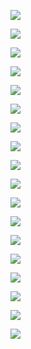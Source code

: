 
![](https://ohovav7hg.qnssl.com/scrum1.png)

![](https://ohovav7hg.qnssl.com/scrum2.png)

![](https://ohovav7hg.qnssl.com/scrum3.png)

![](https://ohovav7hg.qnssl.com/scrum4.png)

![](https://ohovav7hg.qnssl.com/scrum5.png)

![](https://ohovav7hg.qnssl.com/scrum6.png)

![](https://ohovav7hg.qnssl.com/scrum7.png)

![](https://ohovav7hg.qnssl.com/scrum8.png)

![](https://ohovav7hg.qnssl.com/scrum9.png)

![](https://ohovav7hg.qnssl.com/scrum10.png)

![](https://ohovav7hg.qnssl.com/scrum11.png)

![](https://ohovav7hg.qnssl.com/scrum12.png)

![](https://ohovav7hg.qnssl.com/scrum13.png)

![](https://ohovav7hg.qnssl.com/scrum14.png)

![](https://ohovav7hg.qnssl.com/scrum15.png)

![](https://ohovav7hg.qnssl.com/scrum16.png)

![](https://ohovav7hg.qnssl.com/scrum17.png)

![](https://ohovav7hg.qnssl.com/scrum18.png)

